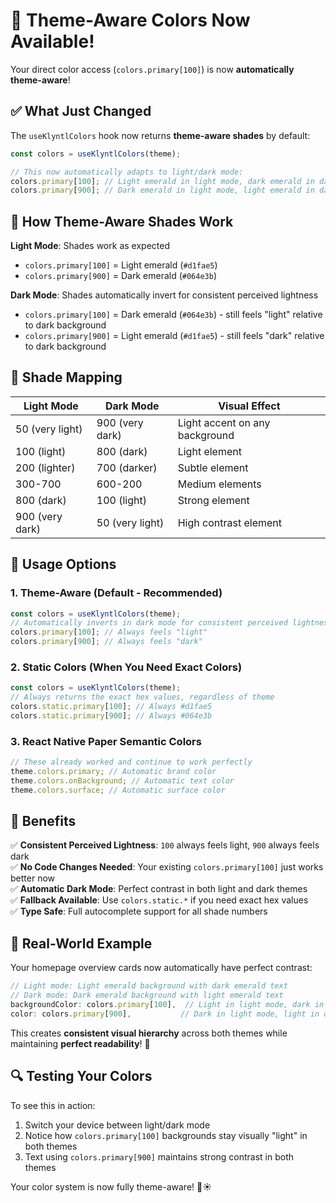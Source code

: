 # 🎨 Theme-Aware Colors Now Available!

Your direct color access (`colors.primary[100]`) is now **automatically theme-aware**!

## ✅ What Just Changed

The `useKlyntlColors` hook now returns **theme-aware shades** by default:

```typescript
const colors = useKlyntlColors(theme);

// This now automatically adapts to light/dark mode:
colors.primary[100]; // Light emerald in light mode, dark emerald in dark mode
colors.primary[900]; // Dark emerald in light mode, light emerald in dark mode
```

## 🔄 How Theme-Aware Shades Work

**Light Mode**: Shades work as expected

- `colors.primary[100]` = Light emerald (`#d1fae5`)
- `colors.primary[900]` = Dark emerald (`#064e3b`)

**Dark Mode**: Shades automatically invert for consistent perceived lightness

- `colors.primary[100]` = Dark emerald (`#064e3b`) - still feels "light" relative to dark background
- `colors.primary[900]` = Light emerald (`#d1fae5`) - still feels "dark" relative to dark background

## 🎯 Shade Mapping

| Light Mode      | Dark Mode       | Visual Effect                  |
| --------------- | --------------- | ------------------------------ |
| 50 (very light) | 900 (very dark) | Light accent on any background |
| 100 (light)     | 800 (dark)      | Light element                  |
| 200 (lighter)   | 700 (darker)    | Subtle element                 |
| 300-700         | 600-200         | Medium elements                |
| 800 (dark)      | 100 (light)     | Strong element                 |
| 900 (very dark) | 50 (very light) | High contrast element          |

## 🔧 Usage Options

### 1. **Theme-Aware (Default - Recommended)**

```typescript
const colors = useKlyntlColors(theme);
// Automatically inverts in dark mode for consistent perceived lightness
colors.primary[100]; // Always feels "light"
colors.primary[900]; // Always feels "dark"
```

### 2. **Static Colors (When You Need Exact Colors)**

```typescript
const colors = useKlyntlColors(theme);
// Always returns the exact hex values, regardless of theme
colors.static.primary[100]; // Always #d1fae5
colors.static.primary[900]; // Always #064e3b
```

### 3. **React Native Paper Semantic Colors**

```typescript
// These already worked and continue to work perfectly
theme.colors.primary; // Automatic brand color
theme.colors.onBackground; // Automatic text color
theme.colors.surface; // Automatic surface color
```

## 🚀 Benefits

✅ **Consistent Perceived Lightness**: `100` always feels light, `900` always feels dark  
✅ **No Code Changes Needed**: Your existing `colors.primary[100]` just works better now  
✅ **Automatic Dark Mode**: Perfect contrast in both light and dark themes  
✅ **Fallback Available**: Use `colors.static.*` if you need exact hex values  
✅ **Type Safe**: Full autocomplete support for all shade numbers

## 🎨 Real-World Example

Your homepage overview cards now automatically have perfect contrast:

```typescript
// Light mode: Light emerald background with dark emerald text
// Dark mode: Dark emerald background with light emerald text
backgroundColor: colors.primary[100],  // Light in light mode, dark in dark mode
color: colors.primary[900],           // Dark in light mode, light in dark mode
```

This creates **consistent visual hierarchy** across both themes while maintaining **perfect readability**! 🎉

## 🔍 Testing Your Colors

To see this in action:

1. Switch your device between light/dark mode
2. Notice how `colors.primary[100]` backgrounds stay visually "light" in both themes
3. Text using `colors.primary[900]` maintains strong contrast in both themes

Your color system is now fully theme-aware! 🌙☀️
